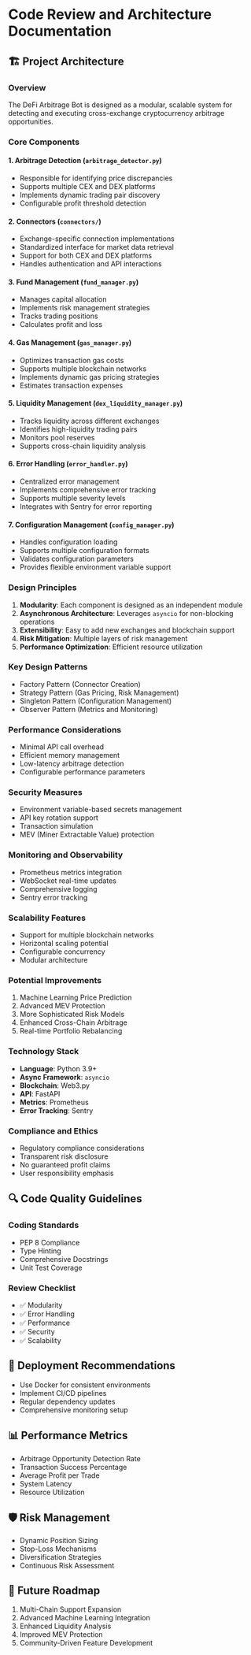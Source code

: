 # Code Review and Architecture Documentation

## 🏗 Project Architecture

### Overview
The DeFi Arbitrage Bot is designed as a modular, scalable system for detecting and executing cross-exchange cryptocurrency arbitrage opportunities.

### Core Components

#### 1. Arbitrage Detection (`arbitrage_detector.py`)
- Responsible for identifying price discrepancies
- Supports multiple CEX and DEX platforms
- Implements dynamic trading pair discovery
- Configurable profit threshold detection

#### 2. Connectors (`connectors/`)
- Exchange-specific connection implementations
- Standardized interface for market data retrieval
- Support for both CEX and DEX platforms
- Handles authentication and API interactions

#### 3. Fund Management (`fund_manager.py`)
- Manages capital allocation
- Implements risk management strategies
- Tracks trading positions
- Calculates profit and loss

#### 4. Gas Management (`gas_manager.py`)
- Optimizes transaction gas costs
- Supports multiple blockchain networks
- Implements dynamic gas pricing strategies
- Estimates transaction expenses

#### 5. Liquidity Management (`dex_liquidity_manager.py`)
- Tracks liquidity across different exchanges
- Identifies high-liquidity trading pairs
- Monitors pool reserves
- Supports cross-chain liquidity analysis

#### 6. Error Handling (`error_handler.py`)
- Centralized error management
- Implements comprehensive error tracking
- Supports multiple severity levels
- Integrates with Sentry for error reporting

#### 7. Configuration Management (`config_manager.py`)
- Handles configuration loading
- Supports multiple configuration formats
- Validates configuration parameters
- Provides flexible environment variable support

### Design Principles

1. **Modularity**: Each component is designed as an independent module
2. **Asynchronous Architecture**: Leverages `asyncio` for non-blocking operations
3. **Extensibility**: Easy to add new exchanges and blockchain support
4. **Risk Mitigation**: Multiple layers of risk management
5. **Performance Optimization**: Efficient resource utilization

### Key Design Patterns

- Factory Pattern (Connector Creation)
- Strategy Pattern (Gas Pricing, Risk Management)
- Singleton Pattern (Configuration Management)
- Observer Pattern (Metrics and Monitoring)

### Performance Considerations

- Minimal API call overhead
- Efficient memory management
- Low-latency arbitrage detection
- Configurable performance parameters

### Security Measures

- Environment variable-based secrets management
- API key rotation support
- Transaction simulation
- MEV (Miner Extractable Value) protection

### Monitoring and Observability

- Prometheus metrics integration
- WebSocket real-time updates
- Comprehensive logging
- Sentry error tracking

### Scalability Features

- Support for multiple blockchain networks
- Horizontal scaling potential
- Configurable concurrency
- Modular architecture

### Potential Improvements

1. Machine Learning Price Prediction
2. Advanced MEV Protection
3. More Sophisticated Risk Models
4. Enhanced Cross-Chain Arbitrage
5. Real-time Portfolio Rebalancing

### Technology Stack

- **Language**: Python 3.9+
- **Async Framework**: `asyncio`
- **Blockchain**: Web3.py
- **API**: FastAPI
- **Metrics**: Prometheus
- **Error Tracking**: Sentry

### Compliance and Ethics

- Regulatory compliance considerations
- Transparent risk disclosure
- No guaranteed profit claims
- User responsibility emphasis

## 🔍 Code Quality Guidelines

### Coding Standards
- PEP 8 Compliance
- Type Hinting
- Comprehensive Docstrings
- Unit Test Coverage

### Review Checklist
- ✅ Modularity
- ✅ Error Handling
- ✅ Performance
- ✅ Security
- ✅ Scalability

## 🚀 Deployment Recommendations

- Use Docker for consistent environments
- Implement CI/CD pipelines
- Regular dependency updates
- Comprehensive monitoring setup

## 📊 Performance Metrics

- Arbitrage Opportunity Detection Rate
- Transaction Success Percentage
- Average Profit per Trade
- System Latency
- Resource Utilization

## 🛡 Risk Management

- Dynamic Position Sizing
- Stop-Loss Mechanisms
- Diversification Strategies
- Continuous Risk Assessment

## 🔮 Future Roadmap

1. Multi-Chain Support Expansion
2. Advanced Machine Learning Integration
3. Enhanced Liquidity Analysis
4. Improved MEV Protection
5. Community-Driven Feature Development